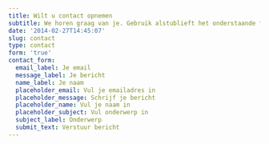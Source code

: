 ```yaml
---
title: Wilt u contact opnemen
subtitle: We horen graag van je. Gebruik alstublieft het onderstaande formulier.
date: '2014-02-27T14:45:07'
slug: contact
type: contact
form: 'true'
contact_form:
  email_label: Je email
  message_label: Je bericht
  name_label: Je naam
  placeholder_email: Vul je emailadres in
  placeholder_message: Schrijf je bericht
  placeholder_name: Vul je naam in
  placeholder_subject: Vul onderwerp in
  subject_label: Onderwerp
  submit_text: Verstuur bericht
---
```


